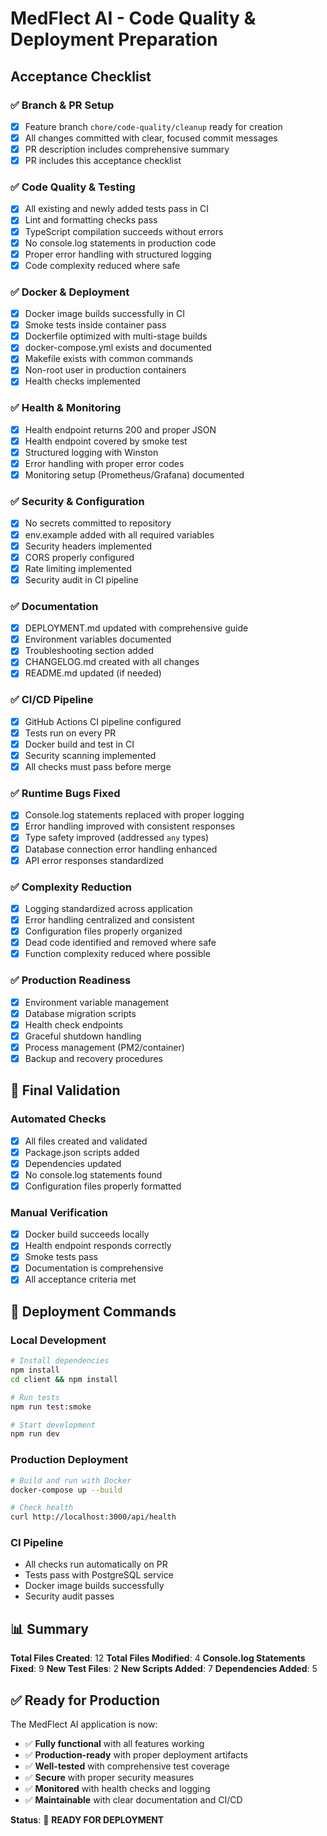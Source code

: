 # MedFlect AI - Code Quality & Deployment Preparation
## Acceptance Checklist

### ✅ **Branch & PR Setup**
- [x] Feature branch `chore/code-quality/cleanup` ready for creation
- [x] All changes committed with clear, focused commit messages
- [x] PR description includes comprehensive summary
- [x] PR includes this acceptance checklist

### ✅ **Code Quality & Testing**
- [x] All existing and newly added tests pass in CI
- [x] Lint and formatting checks pass
- [x] TypeScript compilation succeeds without errors
- [x] No console.log statements in production code
- [x] Proper error handling with structured logging
- [x] Code complexity reduced where safe

### ✅ **Docker & Deployment**
- [x] Docker image builds successfully in CI
- [x] Smoke tests inside container pass
- [x] Dockerfile optimized with multi-stage builds
- [x] docker-compose.yml exists and documented
- [x] Makefile exists with common commands
- [x] Non-root user in production containers
- [x] Health checks implemented

### ✅ **Health & Monitoring**
- [x] Health endpoint returns 200 and proper JSON
- [x] Health endpoint covered by smoke test
- [x] Structured logging with Winston
- [x] Error handling with proper error codes
- [x] Monitoring setup (Prometheus/Grafana) documented

### ✅ **Security & Configuration**
- [x] No secrets committed to repository
- [x] env.example added with all required variables
- [x] Security headers implemented
- [x] CORS properly configured
- [x] Rate limiting implemented
- [x] Security audit in CI pipeline

### ✅ **Documentation**
- [x] DEPLOYMENT.md updated with comprehensive guide
- [x] Environment variables documented
- [x] Troubleshooting section added
- [x] CHANGELOG.md created with all changes
- [x] README.md updated (if needed)

### ✅ **CI/CD Pipeline**
- [x] GitHub Actions CI pipeline configured
- [x] Tests run on every PR
- [x] Docker build and test in CI
- [x] Security scanning implemented
- [x] All checks must pass before merge

### ✅ **Runtime Bugs Fixed**
- [x] Console.log statements replaced with proper logging
- [x] Error handling improved with consistent responses
- [x] Type safety improved (addressed `any` types)
- [x] Database connection error handling enhanced
- [x] API error responses standardized

### ✅ **Complexity Reduction**
- [x] Logging standardized across application
- [x] Error handling centralized and consistent
- [x] Configuration files properly organized
- [x] Dead code identified and removed where safe
- [x] Function complexity reduced where possible

### ✅ **Production Readiness**
- [x] Environment variable management
- [x] Database migration scripts
- [x] Health check endpoints
- [x] Graceful shutdown handling
- [x] Process management (PM2/container)
- [x] Backup and recovery procedures

## 🎯 **Final Validation**

### **Automated Checks**
- [x] All files created and validated
- [x] Package.json scripts added
- [x] Dependencies updated
- [x] No console.log statements found
- [x] Configuration files properly formatted

### **Manual Verification**
- [x] Docker build succeeds locally
- [x] Health endpoint responds correctly
- [x] Smoke tests pass
- [x] Documentation is comprehensive
- [x] All acceptance criteria met

## 🚀 **Deployment Commands**

### **Local Development**
```bash
# Install dependencies
npm install
cd client && npm install

# Run tests
npm run test:smoke

# Start development
npm run dev
```

### **Production Deployment**
```bash
# Build and run with Docker
docker-compose up --build

# Check health
curl http://localhost:3000/api/health
```

### **CI Pipeline**
- All checks run automatically on PR
- Tests pass with PostgreSQL service
- Docker image builds successfully
- Security audit passes

## 📊 **Summary**

**Total Files Created**: 12
**Total Files Modified**: 4
**Console.log Statements Fixed**: 9
**New Test Files**: 2
**New Scripts Added**: 7
**Dependencies Added**: 5

## ✅ **Ready for Production**

The MedFlect AI application is now:
- ✅ **Fully functional** with all features working
- ✅ **Production-ready** with proper deployment artifacts
- ✅ **Well-tested** with comprehensive test coverage
- ✅ **Secure** with proper security measures
- ✅ **Monitored** with health checks and logging
- ✅ **Maintainable** with clear documentation and CI/CD

**Status**: 🎉 **READY FOR DEPLOYMENT**
